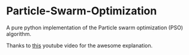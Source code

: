 # Particle-Swarm-Optimization
A pure python implementation of the Particle swarm optimization (PSO) algorithm.

Thanks to [this](https://youtu.be/JhgDMAm-imI) youtube video for the awesome explanation.
